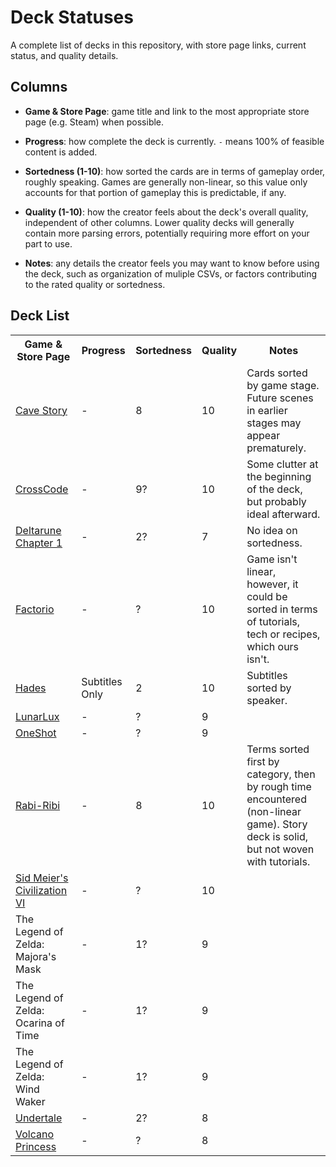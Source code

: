 # Deck Statuses

A complete list of decks in this repository, with store page links, current status, and quality details.


## Columns

* __Game & Store Page__: game title and link to the most appropriate store page (e.g. Steam) when possible.

* __Progress__: how complete the deck is currently. `-` means 100% of feasible content is added.

* __Sortedness (1-10)__: how sorted the cards are in terms of gameplay order, roughly speaking.
Games are generally non-linear, so this value only accounts for that portion of gameplay this is predictable, if any.

* __Quality (1-10)__: how the creator feels about the deck's overall quality, independent of other columns.
Lower quality decks will generally contain more parsing errors, potentially requiring more effort on your part to use.

* __Notes__: any details the creator feels you may want to know before using the deck,
such as organization of muliple CSVs, or factors contributing to the rated quality or sortedness.


## Deck List

<!--
	All new decks *must* be added to this list.
	Please conform to the labels above, making your best guess for any values you're unsure of.
	The goal is to briefly inform users of anything they may want to know before using the deck.
	Keep notes concise. These are generally good for sorting and quality details.
	Don't forget to link to the game's Steam store page, or other marketplace if unavailable.
	Thank you!
-->

<table>
	<tr>
		<th>Game & Store Page</th>
		<th>Progress</th>
		<th>Sortedness</th>
		<th>Quality</th>
		<th>Notes</th>
	</tr>
	<tr>
		<td><a target="_blank" rel="noopener noreferrer" href="https://store.steampowered.com/app/200900/Cave_Story/">Cave Story</a></td>
		<td>-</td>
		<td>8</td>
		<td>10</td>
		<td>Cards sorted by game stage. Future scenes in earlier stages may appear prematurely.</td>
	</tr>
	<tr>
		<td><a target="_blank" rel="noopener noreferrer" href="https://store.steampowered.com/app/368340/CrossCode/">CrossCode</a></td>
		<td>-</td>
		<td>9?</td>
		<td>10</td>
		<td>Some clutter at the beginning of the deck, but probably ideal afterward.</td>
	</tr>
	<tr>
		<td><a target="_blank" rel="noopener noreferrer" href="https://store.steampowered.com/app/1671210/DELTARUNE/">Deltarune Chapter 1</a></td>
		<td>-</td>
		<td>2?</td>
		<td>7</td>
		<td>No idea on sortedness.</td>
	</tr>
	<tr>
		<td><a target="_blank" rel="noopener noreferrer" href="https://store.steampowered.com/app/427520/Factorio/">Factorio</a></td>
		<td>-</td>
		<td>?</td>
		<td>10</td>
		<td>Game isn't linear, however, it could be sorted in terms of tutorials, tech or recipes, which ours isn't.</td>
	</tr>
	<tr>
		<td><a target="_blank" rel="noopener noreferrer" href="https://store.steampowered.com/app/1145360/Hades/">Hades</a></td>
		<td>Subtitles Only</td>
		<td>2</td>
		<td>10</td>
		<td>Subtitles sorted by speaker.</td>
	</tr>
	<tr>
		<td><a target="_blank" rel="noopener noreferrer" href="https://store.steampowered.com/app/1932680/LunarLux/">LunarLux</a></td>
		<td>-</td>
		<td>?</td>
		<td>9</td>
		<td></td>
	</tr>
	<tr>
		<td><a target="_blank" rel="noopener noreferrer" href="https://store.steampowered.com/app/420530/OneShot/">OneShot</a></td>
		<td>-</td>
		<td>?</td>
		<td>9</td>
		<td></td>
	</tr>
	<tr>
		<td><a target="_blank" rel="noopener noreferrer" href="https://store.steampowered.com/app/400910/RabiRibi/">Rabi-Ribi</a></td>
		<td>-</td>
		<td>8</td>
		<td>10</td>
		<td>Terms sorted first by category, then by rough time encountered (non-linear game). Story deck is solid, but not woven with tutorials.</td>
	</tr>
	<tr>
		<td><a target="_blank" rel="noopener noreferrer" href="https://store.steampowered.com/app/289070/Sid_Meiers_Civilization_VI/">Sid Meier's Civilization VI</a></td>
		<td>-</td>
		<td>?</td>
		<td>10</td>
		<td></td>
	</tr>
	<tr>
		<td>The Legend of Zelda: Majora's Mask</td>
		<td>-</td>
		<td>1?</td>
		<td>9</td>
		<td></td>
	</tr>
	<tr>
		<td>The Legend of Zelda: Ocarina of Time</td>
		<td>-</td>
		<td>1?</td>
		<td>9</td>
		<td></td>
	</tr>
	<tr>
		<td>The Legend of Zelda: Wind Waker</td>
		<td>-</td>
		<td>1?</td>
		<td>9</td>
		<td></td>
	</tr>
	<tr>
		<td><a target="_blank" rel="noopener noreferrer" href="https://store.steampowered.com/app/391540/Undertale/">Undertale</a></td>
		<td>-</td>
		<td>2?</td>
		<td>8</td>
		<td></td>
	</tr>
	<tr>
		<td><a target="_blank" rel="noopener noreferrer" href="https://store.steampowered.com/app/1669980/Volcano_Princess/">Volcano Princess</a></td>
		<td>-</td>
		<td>?</td>
		<td>8</td>
		<td></td>
	</tr>
</table>